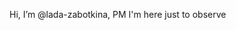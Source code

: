 Hi, I’m @lada-zabotkina, PM
I'm here just to observe

<!---
lada-zabotkina/lada-zabotkina is a ✨ special ✨ repository because its `README.md` (this file) appears on your GitHub profile.
You can click the Preview link to take a look at your changes.
--->
